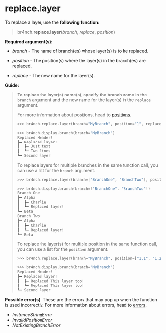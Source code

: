 # replace.layer

To replace a layer, use the **following function:**

> br4nch.**replace**.**layer**(*branch*, *replace*, *position*)

**Required argument(s):**

- *branch* - The name of branch(es) whose layer(s) is to be replaced.
- *position* - The position(s) where the layer(s) in the branch(es) are replaced.

- *replace* - The new name for the layer(s).

**Guide:**

> To replace the layer(s) name(s), specify the branch name in the `branch` argument and the new name for the layer(s) in the `replace` argument.
>
> For more information about positions, head to [positions](../../guides/positions.md).
>
> ```python
> >>> br4nch.replace.layer(branch="MyBranch", position="1", replace="Replaced layer!")
> 
> >>> br4nch.display.branch(branch="MyBranch")
> Replaced Header!
> ┣━ Replaced layer!
> ┃  ┣━ Just text
> ┃  ┗━ Two lines
> ┗━ Second layer
> ```
>
> To replace layers for multiple branches in the same function call, you can use a list for the `branch` argument.
>
> ```python
> >>> br4nch.replace.layer(branch=["BranchOne", "BranchTwo"], position="1.2", replace="Replaced layer!")
> 
> >>> br4nch.display.branch(branch=["BranchOne", "BranchTwo"])
> Branch One
> ┣━ Alpha
> ┃  ┣━ Charlie
> ┃  ┗━ Replaced layer!
> ┗━ Beta
> Branch Two
> ┣━ Alpha
> ┃  ┣━ Charlie
> ┃  ┗━ Replaced layer!
> ┗━ Beta
> ```
>
> To replace the layer(s) for multiple position in the same function call, you can use a list for the `position` argument.
>
> ```python
> >>> br4nch.replace.layer(branch="MyBranch", position=["1.1", "1.2"], replace="Replaced This layer too!")
> 
> >>> br4nch.display.branch(branch="MyBranch")
> Replaced Header!
> ┣━ Replaced layer!
> ┃  ┣━ Replaced This layer too!
> ┃  ┗━ Replaced This layer too!
> ┗━ Second layer
> ```

**Possible error(s):**
These are the errors that may pop up when the function is used incorrectly.
For more information about errors, head to [errors](../../guides/errors.md).

- *InstanceStringError*
- *InvalidPositionError*
- *NotExistingBranchError*
